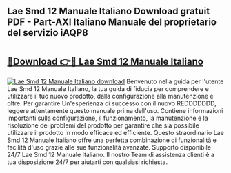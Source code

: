 ## Lae Smd 12 Manuale Italiano Download gratuit PDF - Part-AXl Italiano Manuale del proprietario del servizio iAQP8

# <h2><a href="http://dfgvux2.blite.top/?on=Lae+Smd+12+Manuale+Italiano">🔗Download 👉🔴 Lae Smd 12 Manuale Italiano</a></h2>

[![Lae Smd 12 Manuale Italiano download](https://i.imgur.com/lujVjoI.png)](http://dfgvux2.blite.top/?on=Lae+Smd+12+Manuale+Italiano)
Benvenuto nella guida per l'utente Lae Smd 12 Manuale Italiano, la tua guida di fiducia per comprendere e utilizzare il tuo nuovo prodotto, dalla configurazione alla manutenzione e oltre. Per garantire Un'esperienza di successo con il nuovo REDDDDDDD, leggere attentamente questo manuale prima dell'uso. Contiene informazioni importanti sulla configurazione, il funzionamento, la manutenzione e la risoluzione dei problemi del prodotto per garantire che sia possibile utilizzare il prodotto in modo efficace ed efficiente. Questo straordinario Lae Smd 12 Manuale Italiano offre una perfetta combinazione di funzionalità e facilità d'uso grazie alle sue funzionalità avanzate. Supporto disponibile 24/7 Lae Smd 12 Manuale Italiano. Il nostro Team di assistenza clienti è a tua disposizione 24/7 per aiutarti con qualsiasi richiesta.
